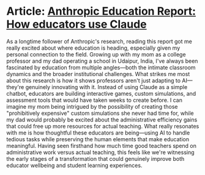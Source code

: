 # Article: [Anthropic Education Report: How educators use Claude](https://www.anthropic.com/news/anthropic-education-report-how-educators-use-claude)

As a longtime follower of Anthropic's research, reading this report got me really excited about where education is heading, especially given my personal connection to the field. Growing up with my mom as a college professor and my dad operating a school in Udaipur, India, I've always been fascinated by education from multiple angles—both the intimate classroom dynamics and the broader institutional challenges. What strikes me most about this research is how it shows professors aren't just adapting to AI—they're genuinely innovating with it. Instead of using Claude as a simple chatbot, educators are building interactive games, custom simulations, and assessment tools that would have taken weeks to create before. I can imagine my mom being intrigued by the possibility of creating those "prohibitively expensive" custom simulations she never had time for, while my dad would probably be excited about the administrative efficiency gains that could free up more resources for actual teaching. What really resonates with me is how thoughtful these educators are being—using AI to handle tedious tasks while preserving the human elements that make education meaningful. Having seen firsthand how much time good teachers spend on administrative work versus actual teaching, this feels like we're witnessing the early stages of a transformation that could genuinely improve both educator wellbeing and student learning experiences.